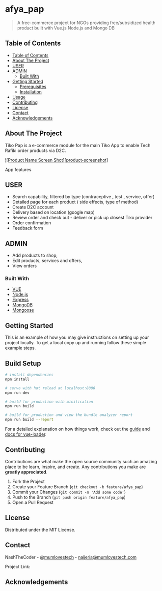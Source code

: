 # afya_pap

> A free-commerce project for NGOs providing free/subsidized health product built with Vue.js Node.js and Mongo DB
<!-- TABLE OF CONTENTS -->
## Table of Contents

- [Table of Contents](#table-of-contents)
- [About The Project](#about-the-project)
- [USER](#user)
- [ADMIN](#admin)
  - [Built With](#built-with)
- [Getting Started](#getting-started)
  - [Prerequisites](#prerequisites)
  - [Installation](#installation)
- [Usage](#usage)
- [Contributing](#contributing)
- [License](#license)
- [Contact](#contact)
- [Acknowledgements](#acknowledgements)


<!-- ABOUT THE PROJECT -->
## About The Project

Tiko Pap is a e-commerce module for the main Tiko App to enable Tech Rafiki order products via D2C.

[![Product Name Screen Shot][product-screenshot]](https://example.com)


App features
## USER 
* Search capability, filtered by type (contraceptive , test , service, offer)
* Detailed page for each product ( side effects, type of method)
* Create D2C account
* Delivery based on location (google map)
* Review order and check out - deliver or pick up closest Tiko provider
* Order confirmation
* Feedback form


## ADMIN
* Add products to shop,
* Edit products, services and offers,
* View orders



### Built With
* [VUE](https://reactjs.org/)
* [Node.js](https://nodejs.org/en/)
* [Express](https://expressjs.com/)
* [MongoDB](https://www.mongodb.com/)
* [Mongoose](https://mongoosejs.com/)


<!-- GETTING STARTED -->
## Getting Started

This is an example of how you may give instructions on setting up your project locally.
To get a local copy up and running follow these simple example steps.


## Build Setup

``` bash
# install dependencies
npm install

# serve with hot reload at localhost:8080
npm run dev

# build for production with minification
npm run build

# build for production and view the bundle analyzer report
npm run build --report
```
For a detailed explanation on how things work, check out the [guide](http://vuejs-templates.github.io/webpack/) and [docs for vue-loader](http://vuejs.github.io/vue-loader).


<!-- CONTRIBUTING -->
## Contributing

Contributions are what make the open source community such an amazing place to be learn, inspire, and create. Any contributions you make are **greatly appreciated**.

1. Fork the Project
2. Create your Feature Branch (`git checkout -b feature/afya_pap`)
3. Commit your Changes (`git commit -m 'Add some code'`)
4. Push to the Branch (`git push origin feature/afya_pap`)
5. Open a Pull Request

<!-- LICENSE -->
## License

Distributed under the MIT License. 


<!-- CONTACT -->
## Contact

NashTheCoder - [@mumlovestech](https://twitter.com/mumlovestech) - naijeria@mumlovestech.com

Project Link: 


## Acknowledgements



